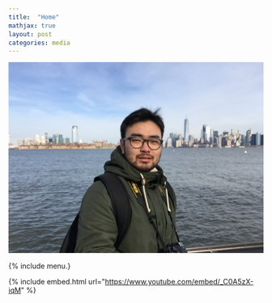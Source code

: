 ```yaml
---
title:  "Home"
mathjax: true
layout: post
categories: media
---
```




![img](/assets/IMG_1818.JPG)

{% include menu.}

{% include embed.html url="https://www.youtube.com/embed/_C0A5zX-iqM" %}
